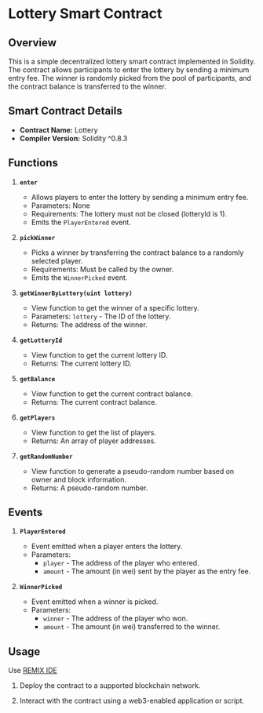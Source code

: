 # Lottery Smart Contract

## Overview

This is a simple decentralized lottery smart contract implemented in Solidity. The contract allows participants to enter the lottery by sending a minimum entry fee. The winner is randomly picked from the pool of participants, and the contract balance is transferred to the winner.

## Smart Contract Details

- **Contract Name:** Lottery
- **Compiler Version:** Solidity ^0.8.3

## Functions

1. **`enter`**
   - Allows players to enter the lottery by sending a minimum entry fee.
   - Parameters: None
   - Requirements: The lottery must not be closed (lotteryId is 1).
   - Emits the `PlayerEntered` event.

2. **`pickWinner`**
   - Picks a winner by transferring the contract balance to a randomly selected player.
   - Requirements: Must be called by the owner.
   - Emits the `WinnerPicked` event.

3. **`getWinnerByLottery(uint lottery)`**
   - View function to get the winner of a specific lottery.
   - Parameters: `lottery` - The ID of the lottery.
   - Returns: The address of the winner.

4. **`getLotteryId`**
   - View function to get the current lottery ID.
   - Returns: The current lottery ID.

5. **`getBalance`**
   - View function to get the current contract balance.
   - Returns: The current contract balance.

6. **`getPlayers`**
   - View function to get the list of players.
   - Returns: An array of player addresses.

7. **`getRandomNumber`**
   - View function to generate a pseudo-random number based on owner and block information.
   - Returns: A pseudo-random number.

## Events

1. **`PlayerEntered`**
   - Event emitted when a player enters the lottery.
   - Parameters:
     - `player` - The address of the player who entered.
     - `amount` - The amount (in wei) sent by the player as the entry fee.

2. **`WinnerPicked`**
   - Event emitted when a winner is picked.
   - Parameters:
     - `winner` - The address of the player who won.
     - `amount` - The amount (in wei) transferred to the winner.

## Usage

Use [REMIX IDE](https://remix.ethereum.org/)

1. Deploy the contract to a supported blockchain network.

2. Interact with the contract using a web3-enabled application or script.


